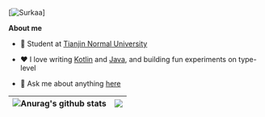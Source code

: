 [![Surkaa](readme-typing-svg.demolab.com/?font=Noto+Sans&weight=600&pause=1000&color=000000&width=435&lines=👋+Hello+I%27m+Surkaa)]

**About me**

- 💼 Student at [Tianjin Normal University](https://www.tjnu.edu.cn/)

- ❤️ I love writing [Kotlin](https://github.com/topics/kotlin) and [Java](https://github.com/topics/java), and building fun experiments on type-level

- 💬 Ask me about anything [here](https://github.com/winingYang/winingyang/issues)

| <img align="center" src="https://github-readme-stats.vercel.app/api?username=winingyang&hide_border=true&show_icons=true&line_height=21&bg_color=0,EC6C6C,FFD479,FFFC79,73FA79&theme=graywhite" alt="Anurag's github stats" /> | <img align="center" src="https://github-readme-stats.vercel.app/api/top-langs/?username=liyupi&hide_border=true&layout=compact&bg_color=0,73FA79,73FDFF,D783FF&theme=graywhite" /> |
| ------------- | ------------- |
